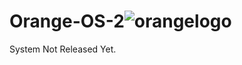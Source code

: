 # Orange-OS-2![orangelogo](https://user-images.githubusercontent.com/100821546/156694508-46ab11c1-17d9-4763-885b-753afa7e4cd9.jpg)

System Not Released Yet.
